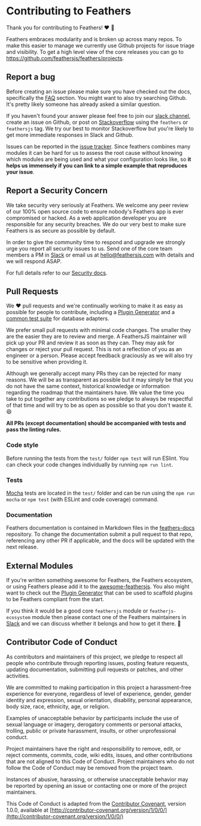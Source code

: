 # Contributing to Feathers

Thank you for contributing to Feathers! :heart: :tada:

Feathers embraces modularity and is broken up across many repos. To make this easier to manage we currently use Github projects for issue triage and visibility. To get a high level view of the core releases you can go to https://github.com/feathersjs/feathers/projects.

## Report a bug

Before creating an issue please make sure you have checked out the docs, specifically the [FAQ](https://docs.feathersjs.com/help/faq.html) section. You might want to also try searching Github. It's pretty likely someone has already asked a similar question.

If you haven't found your answer please feel free to join our [slack channel](http://slack.feathersjs.com), create an issue on Github, or post on [Stackoverflow](http://stackoverflow.com) using the `feathers` or `feathersjs` tag. We try our best to monitor Stackoverflow but you're likely to get more immediate responses in Slack and Github.

Issues can be reported in the [issue tracker](https://github.com/feathersjs/feathers/issues).  Since feathers combines many modules it can be hard for us to assess the root cause without knowing which modules are being used and what your configuration looks like, so **it helps us immensely if you can link to a simple example that reproduces your issue**.

## Report a Security Concern

We take security very seriously at Feathers. We welcome any peer review of our 100% open source code to ensure nobody's Feathers app is ever compromised or hacked. As a web application developer you are responsible for any security breaches. We do our very best to make sure Feathers is as secure as possible by default.

In order to give the community time to respond and upgrade we strongly urge you report all security issues to us. Send one of the core team members a PM in [Slack](http://slack.feathersjs.com) or email us at <a href="mailto:">hello@feathersjs.com</a> with details and we will respond ASAP.

For full details refer to our [Security docs](https://docs.feathersjs.com/SECURITY.html).

## Pull Requests

We :heart: pull requests and we're continually working to make it as easy as possible for people to contribute, including a [Plugin Generator](https://github.com/feathersjs/generator-feathers-plugin) and a [common test suite](https://github.com/feathersjs/feathers-service-tests) for database adapters.

We prefer small pull requests with minimal code changes. The smaller they are the easier they are to review and merge. A FeathersJS maintainer will pick up your PR and review it as soon as they can. They may ask for changes or reject your pull request. This is not a reflection of you as an engineer or a person. Please accept feedback graciously as we will also try to be sensitive when providing it.

Although we generally accept many PRs they can be rejected for many reasons. We will be as transparent as possible but it may simply be that you do not have the same context, historical knowledge or information regarding the roadmap that the maintainers have. We value the time you take to put together any contributions so we pledge to always be respectful of that time and will try to be as open as possible so that you don't waste it. :smile:

**All PRs (except documentation) should be accompanied with tests and pass the linting rules.**

### Code style

Before running the tests from the `test/` folder `npm test` will run ESlint. You can check your code changes individually by running `npm run lint`.

### Tests

[Mocha](http://mochajs.org/) tests are located in the `test/` folder and can be run using the `npm run mocha` or `npm test` (with ESLint and code coverage) command.

### Documentation

Feathers documentation is contained in Markdown files in the [feathers-docs](https://github.com/feathersjs/feathers-docs) repository. To change the documentation submit a pull request to that repo, referencing any other PR if applicable, and the docs will be updated with the next release.

## External Modules

If you're written something awesome for Feathers, the Feathers ecosystem, or using Feathers please add it to the [awesome-feathersjs](https://github.com/feathersjs-ecosystem/awesome-feathersjs). You also might want to check out the [Plugin Generator](https://github.com/feathersjs/generator-feathers-plugin) that can be used to scaffold plugins to be Feathers compliant from the start.

If you think it would be a good core `feathersjs` module or `featherjs-ecosystem` module then please contact one of the Feathers maintainers in [Slack](http://slack.feathersjs.com) and we can discuss whether it belongs and how to get it there. :beers:

## Contributor Code of Conduct

As contributors and maintainers of this project, we pledge to respect all people who contribute through reporting issues, posting feature requests, updating documentation, submitting pull requests or patches, and other activities.

We are committed to making participation in this project a harassment-free experience for everyone, regardless of level of experience, gender, gender identity and expression, sexual orientation, disability, personal appearance, body size, race, ethnicity, age, or religion.

Examples of unacceptable behavior by participants include the use of sexual language or imagery, derogatory comments or personal attacks, trolling, public or private harassment, insults, or other unprofessional conduct.

Project maintainers have the right and responsibility to remove, edit, or reject comments, commits, code, wiki edits, issues, and other contributions that are not aligned to this Code of Conduct. Project maintainers who do not follow the Code of Conduct may be removed from the project team.

Instances of abusive, harassing, or otherwise unacceptable behavior may be reported by opening an issue or contacting one or more of the project maintainers.

This Code of Conduct is adapted from the [Contributor Covenant](http://contributor-covenant.org), version 1.0.0, available at [http://contributor-covenant.org/version/1/0/0/](http://contributor-covenant.org/version/1/0/0/)
